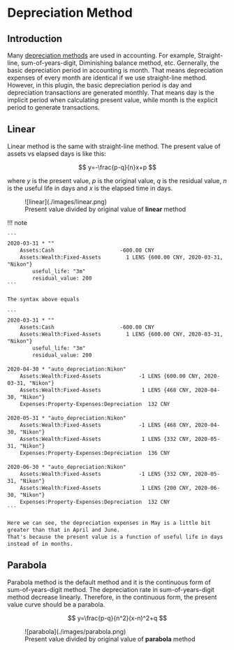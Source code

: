 # Depreciation Method

## Introduction

Many [depreciation methods](https://en.wikipedia.org/wiki/Depreciation) are used in accounting.
For example, Straight-line, sum-of-years-digit, Diminishing balance method, etc.
Gernerally, the basic depreciation period in accounting is month.
That means depreciation expenses of every month are identical if we use straight-line method.
However, in this plugin, the basic depreciation period is day and depreciation transactions are generated monthly.
That means day is the implicit period when calculating present value, while month is the explicit period to generate transactions.

## Linear

Linear method is the same with straight-line method.
The present value of assets vs elapsed days is like this:

$$
y=-\frac{p-q}{n}x+p
$$

where $y$ is the present value, $p$ is the original value, $q$ is the residual value, $n$ is the useful life in days and $x$ is the elapsed time in days.

<figure markdown>
  ![linear](./images/linear.png)
  <figcaption>Present value divided by original value of <b>linear</b> method</figcaption>
</figure>

!!! note

    ```
    2020-03-31 * ""
        Assets:Cash                     -600.00 CNY
        Assets:Wealth:Fixed-Assets        1 LENS {600.00 CNY, 2020-03-31, "Nikon"}
            useful_life: "3m"
            residual_value: 200
    ```

    The syntax above equals

    ```
    2020-03-31 * ""
        Assets:Cash                     -600.00 CNY                                   
        Assets:Wealth:Fixed-Assets        1 LENS {600.00 CNY, 2020-03-31, "Nikon"}
            useful_life: "3m"
            residual_value: 200

    2020-04-30 * "auto_depreciation:Nikon"
        Assets:Wealth:Fixed-Assets            -1 LENS {600.00 CNY, 2020-03-31, "Nikon"}
        Assets:Wealth:Fixed-Assets             1 LENS {468 CNY, 2020-04-30, "Nikon"}   
        Expenses:Property-Expenses:Depreciation  132 CNY                                   

    2020-05-31 * "auto_depreciation:Nikon"
        Assets:Wealth:Fixed-Assets            -1 LENS {468 CNY, 2020-04-30, "Nikon"}
        Assets:Wealth:Fixed-Assets             1 LENS {332 CNY, 2020-05-31, "Nikon"}
        Expenses:Property-Expenses:Depreciation  136 CNY                                

    2020-06-30 * "auto_depreciation:Nikon"
        Assets:Wealth:Fixed-Assets            -1 LENS {332 CNY, 2020-05-31, "Nikon"}
        Assets:Wealth:Fixed-Assets             1 LENS {200 CNY, 2020-06-30, "Nikon"}
        Expenses:Property-Expenses:Depreciation  132 CNY
    ```

    Here we can see, the depreciation expenses in May is a little bit greater than that in April and June.
    That's because the present value is a function of useful life in days instead of in months.

## Parabola

Parabola method is the default method and it is the continuous form of sum-of-years-digit method.
The depreciation rate in sum-of-years-digit method decrease linearly.
Therefore, in the continuous form, the present value curve should be a parabola.

$$
y=\frac{p-q}{n^2}(x-n)^2+q
$$

<figure markdown>
  ![parabola](./images/parabola.png)
  <figcaption>Present value divided by original value of <b>parabola</b> method</figcaption>
</figure>